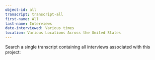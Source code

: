 ```yaml
---
object-id: all
transcript: transcript-all  
first-name: All
last-name: Interviews   
date-interviewed: Various times
location: Various Locations Across the United States
---
```


Search a single transcript containing all interviews associated with this project:
